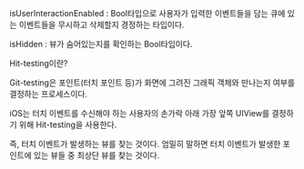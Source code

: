 isUserInteractionEnabled : Bool타입으로 사용자가 입력한 이벤트들을 담는 큐에 있는 이벤트들을 무시하고 삭제할지 경정하는 타입이다.

isHidden : 뷰가 숨어있는지를 확인하는 Bool타입이다.



Hit-testing이란?

Git-testing은 포인트(터치 포인트 등)가 화면에 그려진 그래픽 객체와 만나는지 여부를 결정하는 프로세스이다.

iOS는 터치 이벤트를 수신해야 하는 사용자의 손가락 아래 가장 앞쪽 UIView를 결정하기 위해 Hit-testing을 사용한다.

즉, 터치 이벤트가 발생하는 뷰를 찾는 것이다. 엄밀히 말하면 터치 이벤트가 발생한 포인트에 있는 뷰들 중 최상단 뷰를 찾는 것이다.